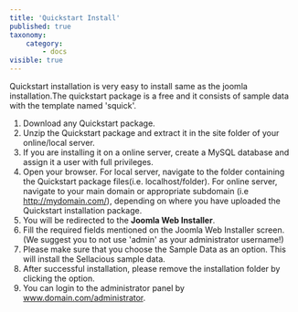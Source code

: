 ```yaml
---
title: 'Quickstart Install'
published: true
taxonomy:
    category:
        - docs
visible: true
---
```


Quickstart installation is very easy to install same as the joomla installation.The quickstart package is a free and it consists of sample data with the template named 'squick'.

1. Download any Quickstart package.
2. Unzip the Quickstart package and extract it in the site folder of your online/local server.
3. If you are installing it on a online server, create a MySQL database and assign it a user with full privileges.
4. Open your browser. For local server, navigate to the folder containing the Quickstart package files(i.e. localhost/folder). For online server, navigate to your main domain or appropriate subdomain (i.e http://mydomain.com/), depending on where you have uploaded the Quickstart installation package.
5. You will be redirected to the <strong>Joomla Web Installer</strong>.
6. Fill the required fields mentioned on the Joomla Web Installer screen.(We suggest you to not use 'admin' as your administrator username!)
7. Please make sure that you choose the Sample Data as an option. This will install the Sellacious sample data.
8. After successful installation, please remove the installation folder by clicking the option.
9. You can login to the administrator panel by www.domain.com/administrator.









